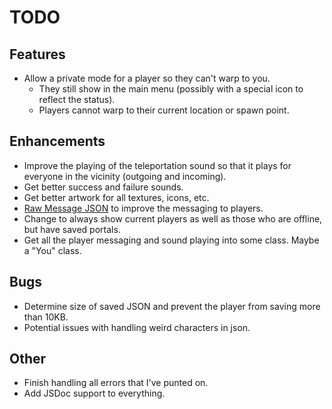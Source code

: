 # TODO

## Features

-   Allow a private mode for a player so they can't warp to you.
    -   They still show in the main menu (possibly with a special icon to reflect the status).
    -   Players cannot warp to their current location or spawn point.

## Enhancements

-   Improve the playing of the teleportation sound so that it plays for everyone in the vicinity (outgoing and incoming).
-   Get better success and failure sounds.
-   Get better artwork for all textures, icons, etc.
-   [Raw Message JSON](https://learn.microsoft.com/en-us/minecraft/creator/reference/content/rawmessagejson?view=minecraft-bedrock-stable) to improve the messaging to players.
-   Change to always show current players as well as those who are offline, but have saved portals.
-   Get all the player messaging and sound playing into some class. Maybe a "You" class.

## Bugs

-   Determine size of saved JSON and prevent the player from saving more than 10KB.
-   Potential issues with handling weird characters in json.

## Other

-   Finish handling all errors that I've punted on.
-   Add JSDoc support to everything.
